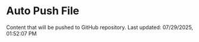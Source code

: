 # Auto Push File

Content that will be pushed to GitHub repository.
Last updated: 07/29/2025, 01:52:07 PM